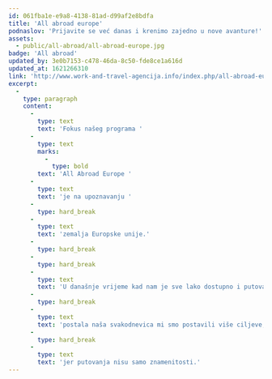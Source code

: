 ```yaml
---
id: 061fba1e-e9a8-4138-81ad-d99af2e8bdfa
title: 'All abroad europe'
podnaslov: 'Prijavite se već danas i krenimo zajedno u nove avanture!'
assets:
  - public/all-abroad/all-abroad-europe.jpg
badge: 'All abroad'
updated_by: 3e0b7153-c478-46da-8c50-fde8ce1a616d
updated_at: 1621266310
link: 'http://www.work-and-travel-agencija.info/index.php/all-abroad-europe/'
excerpt:
  -
    type: paragraph
    content:
      -
        type: text
        text: 'Fokus našeg programa '
      -
        type: text
        marks:
          -
            type: bold
        text: 'All Abroad Europe '
      -
        type: text
        text: 'je na upoznavanju '
      -
        type: hard_break
      -
        type: text
        text: 'zemalja Europske unije.'
      -
        type: hard_break
      -
        type: hard_break
      -
        type: text
        text: 'U današnje vrijeme kad nam je sve lako dostupno i putovanja su '
      -
        type: hard_break
      -
        type: text
        text: 'postala naša svakodnevica mi smo postavili više ciljeve, '
      -
        type: hard_break
      -
        type: text
        text: 'jer putovanja nisu samo znamenitosti.'
---
```

